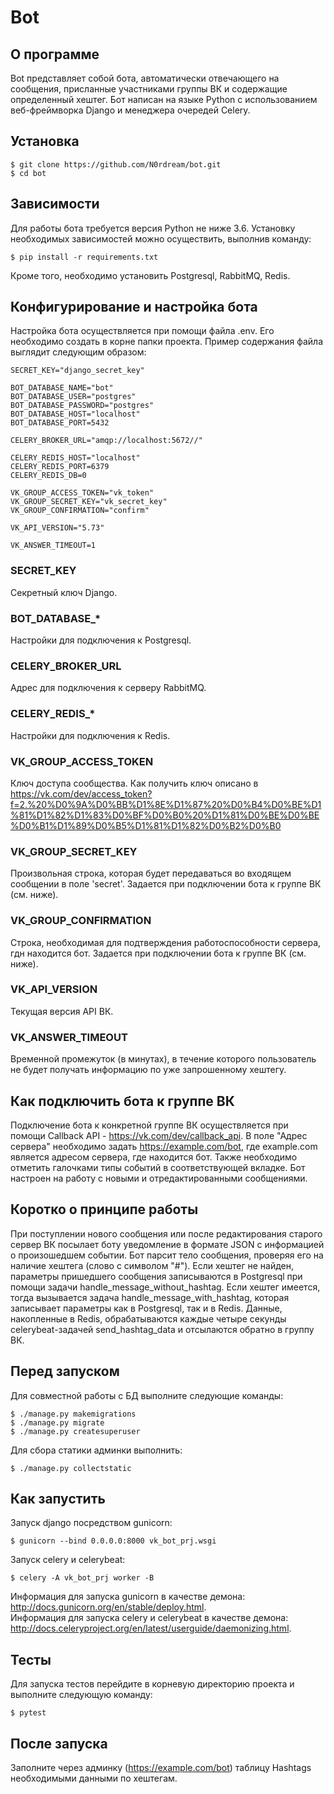 # Bot

О программе
----------
Bot представляет собой бота, автоматически отвечающего на сообщения, присланные участниками группы ВК и содержащие определенный хештег. Бот написан на языке Python с использованием веб-фреймворка Django и менеджера очередей Celery.


Установка
-----------
```
$ git clone https://github.com/N0rdream/bot.git
$ cd bot 
```


Зависимости
----------    
Для работы бота требуется версия Python не ниже 3.6.
Установку необходимых зависимостей можно осуществить, выполнив команду:
```
$ pip install -r requirements.txt
```
Кроме того, необходимо установить Postgresql, RabbitMQ, Redis.


Конфигурирование и настройка бота
----------
Настройка бота осуществляется при помощи файла .env. Его необходимо создать в корне папки проекта. Пример содержания файла выглядит следующим образом:
```
SECRET_KEY="django_secret_key"

BOT_DATABASE_NAME="bot"
BOT_DATABASE_USER="postgres"
BOT_DATABASE_PASSWORD="postgres"
BOT_DATABASE_HOST="localhost"
BOT_DATABASE_PORT=5432

CELERY_BROKER_URL="amqp://localhost:5672//"

CELERY_REDIS_HOST="localhost"
CELERY_REDIS_PORT=6379
CELERY_REDIS_DB=0

VK_GROUP_ACCESS_TOKEN="vk_token"
VK_GROUP_SECRET_KEY="vk_secret_key"
VK_GROUP_CONFIRMATION="confirm"

VK_API_VERSION="5.73"

VK_ANSWER_TIMEOUT=1
```
### SECRET_KEY  
Секретный ключ Django.

### BOT_DATABASE_*  
Настройки для подключения к Postgresql.

### CELERY_BROKER_URL  
Адрес для подключения к серверу RabbitMQ.

### CELERY_REDIS_*  
Настройки для подключения к Redis.

### VK_GROUP_ACCESS_TOKEN  
Ключ доступа сообщества. Как получить ключ описано в https://vk.com/dev/access_token?f=2.%20%D0%9A%D0%BB%D1%8E%D1%87%20%D0%B4%D0%BE%D1%81%D1%82%D1%83%D0%BF%D0%B0%20%D1%81%D0%BE%D0%BE%D0%B1%D1%89%D0%B5%D1%81%D1%82%D0%B2%D0%B0

### VK_GROUP_SECRET_KEY  
Произвольная строка, которая будет передаваться во входящем сообщении в поле 'secret'. Задается при подключении бота к группе ВК (см. ниже). 

### VK_GROUP_CONFIRMATION  
Строка, необходимая для подтверждения работоспособности сервера, гдн находится бот. Задается при подключении бота к группе ВК (см. ниже).

### VK_API_VERSION  
Текущая версия API ВК.

### VK_ANSWER_TIMEOUT  
Временной промежуток (в минутах), в течение которого пользователь не будет получать информацию по уже запрошенному хештегу.


Как подключить бота к группе ВК
----------
Подключение бота к конкретной группе ВК осуществляется при помощи Callback API - https://vk.com/dev/callback_api. В поле "Адрес сервера" необходимо задать https://example.com/bot, где example.com является адресом сервера, где находится бот. Также необходимо отметить галочками типы событий в соответствующей вкладке. Бот настроен на работу с новыми и отредактированными сообщениями.


Коротко о принципе работы
----------
При поступлении нового сообщения или после редактирования старого сервер ВК посылает боту уведомление в формате JSON с информацией о произошедшем событии. Бот парсит тело сообщения, проверяя его на наличие хештега (слово с символом "#"). Если хештег не найден, параметры пришедшего сообщения записываются в Postgresql при помощи задачи handle_message_without_hashtag. Если хештег имеется, тогда вызывается задача handle_message_with_hashtag, которая записывает параметры как в Postgresql, так и в Redis. Данные, накопленные в Redis, обрабатываются каждые четыре секунды celerybeat-задачей send_hashtag_data и отсылаются обратно в группу ВК.


Перед запуском
----------
Для совместной работы с БД выполните следующие команды:
```
$ ./manage.py makemigrations
$ ./manage.py migrate
$ ./manage.py createsuperuser
```
Для сбора статики админки выполнить:
```
$ ./manage.py collectstatic
```


Как запустить
----------
Запуск django посредством gunicorn:
```
$ gunicorn --bind 0.0.0.0:8000 vk_bot_prj.wsgi
```
Запуск celery и celerybeat:
```
$ celery -A vk_bot_prj worker -B
```
Информация для запуска gunicorn в качестве демона: http://docs.gunicorn.org/en/stable/deploy.html.  
Информация для запуска celery и celerybeat в качестве демона: http://docs.celeryproject.org/en/latest/userguide/daemonizing.html.  


Тесты
----------
Для запуска тестов перейдите в корневую директорию проекта и выполните следующую команду:
```
$ pytest
```

После запуска
----------
Заполните через админку (https://example.com/bot) таблицу Hashtags необходимыми данными по хештегам. 







